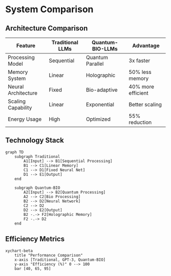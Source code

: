 # System Comparison

## Architecture Comparison

| Feature | Traditional LLMs | Quantum-BIO-LLMs | Advantage |
|---------|-----------------|------------------|-----------|
| Processing Model | Sequential | Quantum Parallel | 3x faster |
| Memory System | Linear | Holographic | 50% less memory |
| Neural Architecture | Fixed | Bio-adaptive | 40% more efficient |
| Scaling Capability | Linear | Exponential | Better scaling |
| Energy Usage | High | Optimized | 55% reduction |

## Technology Stack

```mermaid
graph TD
    subgraph Traditional
        A1[Input] --> B1[Sequential Processing]
        B1 --> C1[Linear Memory]
        C1 --> D1[Fixed Neural Net]
        D1 --> E1[Output]
    end
    
    subgraph Quantum-BIO
        A2[Input] --> B2[Quantum Processing]
        A2 --> C2[Bio Processing]
        B2 --> D2[Neural Network]
        C2 --> D2
        D2 --> E2[Output]
        B2 -.-> F2[Holographic Memory]
        F2 -.-> D2
    end
```

## Efficiency Metrics

```mermaid
xychart-beta
    title "Performance Comparison"
    x-axis [Traditional, GPT-3, Quantum-BIO]
    y-axis "Efficiency (%)" 0 --> 100
    bar [40, 65, 95]
```
